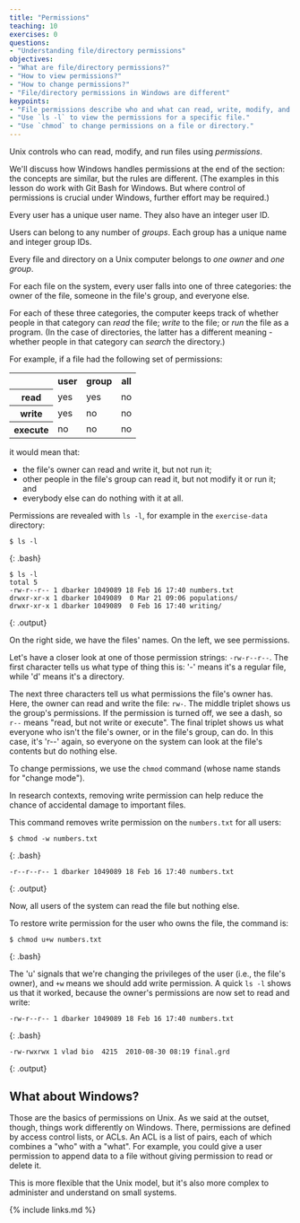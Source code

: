 ```yaml
---
title: "Permissions"
teaching: 10
exercises: 0
questions:
- "Understanding file/directory permissions"
objectives:
- "What are file/directory permissions?"
- "How to view permissions?"
- "How to change permissions?"
- "File/directory permissions in Windows are different"
keypoints:
- "File permissions describe who and what can read, write, modify, and access a file."
- "Use `ls -l` to view the permissions for a specific file." 
- "Use `chmod` to change permissions on a file or directory."
---
```


Unix controls who can read, modify, and run files using *permissions*.

We'll discuss how Windows handles permissions at the end of the section:
the concepts are similar,
but the rules are different. (The examples in this lesson do work with Git Bash for Windows. But where control of permissions is crucial under Windows, further effort may be required.)

Every user has a unique user name. They also have an integer user ID.

Users can belong to any number of *groups*. Each group has a unique name and integer group IDs.

Every file and directory on a Unix computer belongs to *one owner* and *one group*.

For each file on the system,
every user falls into one of three categories:
the owner of the file,
someone in the file's group,
and everyone else.

For each of these three categories,
the computer keeps track of
whether people in that category can *read* the file;
*write* to the file; or *run* the file as a program. (In the case of directories, the latter has a different meaning - whether people in that category can *search* the directory.)

For example, if a file had the following set of permissions:

<table class="table table-striped">
<tr><td></td><th>user</th><th>group</th><th>all</th></tr>
<tr><th>read</th><td>yes</td><td>yes</td><td>no</td></tr>
<tr><th>write</th><td>yes</td><td>no</td><td>no</td></tr>
<tr><th>execute</th><td>no</td><td>no</td><td>no</td></tr>
</table>

it would mean that:

*   the file's owner can read and write it, but not run it;
*   other people in the file's group can read it, but not modify it or run it; and
*   everybody else can do nothing with it at all.

Permissions are revealed with `ls -l`, for example in the `exercise-data` directory:

~~~
$ ls -l
~~~
{: .bash}
~~~
$ ls -l
total 5
-rw-r--r-- 1 dbarker 1049089 18 Feb 16 17:40 numbers.txt
drwxr-xr-x 1 dbarker 1049089  0 Mar 21 09:06 populations/
drwxr-xr-x 1 dbarker 1049089  0 Feb 16 17:40 writing/
~~~
{: .output}

On the right side, we have the files'  names. On the left, we see permissions.

Let's have a closer look at one of those permission strings:
`-rw-r--r--`.
The first character tells us what type of thing this is:
'-' means it's a regular file,
while 'd' means it's a directory.

The next three characters tell us what permissions the file's owner has.
Here, the owner can read and write the file: `rw-`.
The middle triplet shows us the group's permissions.
If the permission is turned off, we see a dash, so `r--` means "read, but not write or execute".
The final triplet shows us what everyone who isn't the file's owner, or in the file's group, can do.
In this case, it's 'r--' again, so everyone on the system can look at the file's contents but do nothing else.

To change permissions, we use the `chmod` command
(whose name stands for "change mode").

In research contexts, removing write permission can help reduce the chance of accidental damage to important files.

This command removes write permission on the `numbers.txt` for all users:

~~~
$ chmod -w numbers.txt
~~~
{: .bash}

~~~
-r--r--r-- 1 dbarker 1049089 18 Feb 16 17:40 numbers.txt
~~~
{: .output}

Now, all users of the system can read the file but nothing else.

To restore write permission for the user who owns the file, the command is:

~~~
$ chmod u+w numbers.txt
~~~
{: .bash}

The 'u' signals that we're changing the privileges
of the user (i.e., the file's owner),
and `+w` means we should add write permission.
A quick `ls -l` shows us that it worked,
because the owner's permissions are now set to read and write:

~~~
-rw-r--r-- 1 dbarker 1049089 18 Feb 16 17:40 numbers.txt
~~~
{: .bash}

~~~
-rw-rwxrwx 1 vlad bio  4215  2010-08-30 08:19 final.grd
~~~
{: .output}

## What about Windows?

Those are the basics of permissions on Unix.
As we said at the outset, though, things work differently on Windows.
There, permissions are defined by access control lists,
or ACLs.
An ACL is a list of pairs, each of which combines a "who" with a "what".
For example,
you could give a user permission to append data to a file without giving  permission to read or delete it.

This is more flexible that the Unix model,
but it's also more complex to administer and understand on small systems.

{% include links.md %}
